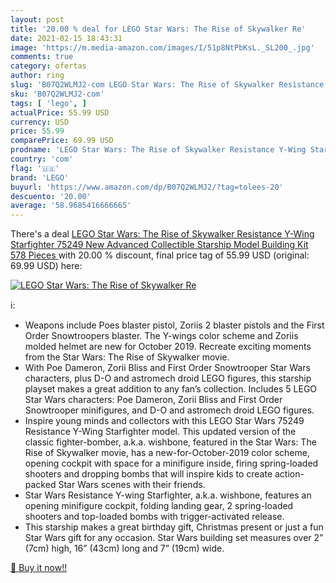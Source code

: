 ```yaml
---
layout: post
title: '20.00 % deal for LEGO Star Wars: The Rise of Skywalker Re'
date: 2021-02-15 18:43:31
image: 'https://m.media-amazon.com/images/I/51p8NtPbKsL._SL200_.jpg'
comments: true
category: ofertas
author: ring
slug: 'B07Q2WLMJ2-com LEGO Star Wars: The Rise of Skywalker Resistance Y-Wing...'
sku: 'B07Q2WLMJ2-com'
tags: [ 'lego', ]
actualPrice: 55.99 USD
currency: USD
price: 55.99
comparePrice: 69.99 USD
prodname: 'LEGO Star Wars: The Rise of Skywalker Resistance Y-Wing Starfighter 75249 New Advanced Collectible Starship Model Building Kit  578 Pieces '
country: 'com'
flag: '🇺🇸'
brand: 'LEGO'
buyurl: 'https://www.amazon.com/dp/B07Q2WLMJ2/?tag=tolees-20'
descuento: '20.00'
average: '58.9685416666665'
---
```


There's a deal [LEGO Star Wars: The Rise of Skywalker Resistance Y-Wing Starfighter 75249 New Advanced Collectible Starship Model Building Kit  578 Pieces ](https://www.amazon.com/dp/B07Q2WLMJ2/?tag=tolees-20)  with  20.00 % discount, final price tag of  55.99 USD (original: 69.99 USD) here:

[![LEGO Star Wars: The Rise of Skywalker Re](https://m.media-amazon.com/images/I/51p8NtPbKsL._SL200_.jpg)](https://www.amazon.com/dp/B07Q2WLMJ2/?tag=tolees-20)

ℹ️:

- Weapons include Poes blaster pistol, Zoriis 2 blaster pistols and the First Order Snowtroopers blaster. The Y-wings color scheme and Zoriis molded helmet are new for October 2019. Recreate exciting moments from the Star Wars: The Rise of Skywalker movie.
- With Poe Dameron, Zorii Bliss and First Order Snowtrooper Star Wars characters, plus D-O and astromech droid LEGO figures, this starship playset makes a great addition to any fan’s collection. Includes 5 LEGO Star Wars characters: Poe Dameron, Zorii Bliss and First Order Snowtrooper minifigures, and D-O and astromech droid LEGO figures.
- Inspire young minds and collectors with this LEGO Star Wars 75249 Resistance Y-Wing Starfighter model. This updated version of the classic fighter-bomber, a.k.a. wishbone, featured in the Star Wars: The Rise of Skywalker movie, has a new-for-October-2019 color scheme, opening cockpit with space for a minifigure inside, firing spring-loaded shooters and dropping bombs that will inspire kids to create action-packed Star Wars scenes with their friends.
- Star Wars Resistance Y-wing Starfighter, a.k.a. wishbone, features an opening minifigure cockpit, folding landing gear, 2 spring-loaded shooters and top-loaded bombs with trigger-activated release.
- This starship makes a great birthday gift, Christmas present or just a fun Star Wars gift for any occasion. Star Wars building set measures over 2” (7cm) high, 16” (43cm) long and 7” (19cm) wide.

[🛒 Buy it now!!](https://www.amazon.com/dp/B07Q2WLMJ2/?tag=tolees-20)
